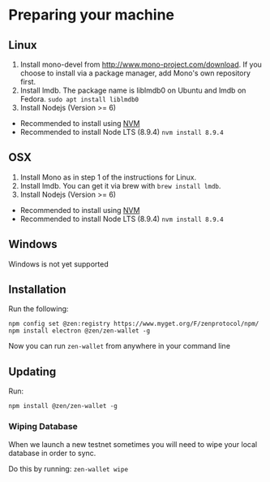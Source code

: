# Preparing your machine

## Linux

1. Install mono-devel from http://www.mono-project.com/download. If you choose to install via a package manager, add Mono's own repository first.
2. Install lmdb. The package name is liblmdb0 on Ubuntu and lmdb on Fedora. `sudo apt install liblmdb0`
3. Install Nodejs (Version >= 6)
 - Recommended to install using [NVM](https://github.com/creationix/nvm#installation)
 - Recommended to install Node LTS (8.9.4) `nvm install 8.9.4`


## OSX

1. Install Mono as in step 1 of the instructions for Linux.
2. Install lmdb. You can get it via brew with `brew install lmdb`.
3. Install Nodejs (Version >= 6)
 - Recommended to install using [NVM](https://github.com/creationix/nvm#installation)
 - Recommended to install Node LTS (8.9.4) `nvm install 8.9.4`


## Windows

Windows is not yet supported


## Installation

Run the following:
```
npm config set @zen:registry https://www.myget.org/F/zenprotocol/npm/
npm install electron @zen/zen-wallet -g
```

Now you can run `zen-wallet` from anywhere in your command line


## Updating

Run:
```
npm install @zen/zen-wallet -g
```


### Wiping Database
When we launch a new testnet sometimes you will need to wipe your local database in order to sync.

Do this by running: `zen-wallet wipe`
